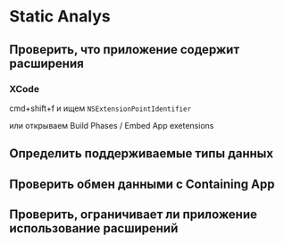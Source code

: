 # Static Analys

## Проверить, что приложение содержит расширения 

### XCode

cmd+shift+f и ищем `NSExtensionPointIdentifier`

или открываем Build Phases / Embed App exetensions

## Определить поддерживаемые типы данных

## Проверить обмен данными с Containing App

## Проверить, ограничивает ли приложение использование расширений

